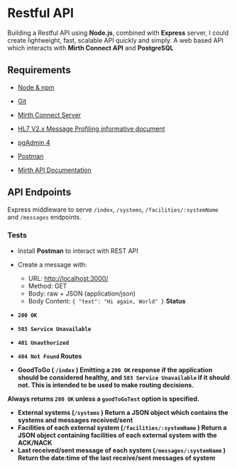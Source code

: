 # Restful API
Building a Restful API using **Node.js**, combined with **Express** server, I could create lightweight, fast, scalable API quickly and simply. 
A web based API which interacts with **Mirth Connect API** and **PostgreSQL**


## Requirements
- [Node & npm](https://nodejs.org/en/)
- [Git](https://www.robinwieruch.de/git-essential-commands)
- [Mirth Connect Server](https://www.nextgen.com/products-and-services/NextGen-Connect-Integration-Engine-Downloads)
- [HL7 V2.x Message Profiling informative document](https://www.hl7.org/implement/standards/product_brief.cfm?product_id=244)
- [pgAdmin 4](https://www.pgadmin.org/download/)
- [Postman](https://www.getpostman.com/)



-  [Mirth API Documentation](https://bridge.nextgen.com/media/3244/NextGen%20Connect%203.7%20User%20Guide.pdf)


## API Endpoints
Express middleware to serve `/index`, `/systems`, `/facilities/:systemName` and `/messages` endpoints.
### Tests

- Install **Postman** to interact with REST API
-   Create a message with:
    -   URL:  [http://localhost:3000/](http://localhost:3000/)
    -   Method: GET
    -   Body: raw + JSON (application/json)
    -   Body Content:  `{ "text": "Hi again, World" }`
<b>Status<b>

- `200 OK`
- `503 Service Unavailable`
- `401 Unauthorized`
- `404 Not Found`
<b>Routes</b>

- GoodToGo ( `/index` )
Emitting a  `200 OK`  response if the application should be considered healthy, and  `503 Service Unavailable`  if it should not. This is intended to be used to make routing decisions.

Always returns  `200 OK`  unless a  `goodToGoTest`  option is specified.

- External systems (`/systems` )
Return a JSON object which contains the systems and messages received/sent
- Facilities of each external system (`/facilities/:systemName` )
Return a JSON object containing facilities of each external system with the ACK/NACK 
- Last received/sent message of each system  (`/messages/:systemName` )
Return the date:time of the last receive/sent messages of system
